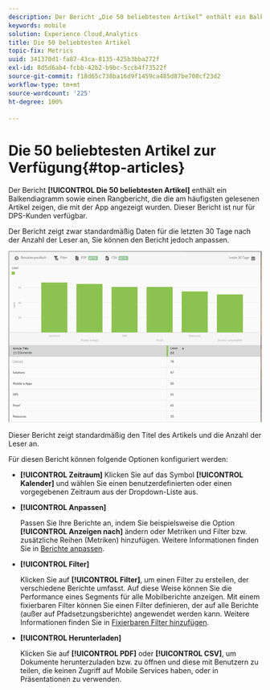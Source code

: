 ```yaml
---
description: Der Bericht „Die 50 beliebtesten Artikel“ enthält ein Balkendiagramm sowie einen Rangbericht, die die am häufigsten gelesenen Artikel zeigen, die mit der App angezeigt wurden. Dieser Bericht ist nur für DPS-Kunden (Digital Publishing Suite) verfügbar.
keywords: mobile
solution: Experience Cloud,Analytics
title: Die 50 beliebtesten Artikel
topic-fix: Metrics
uuid: 341370d1-fa87-43ca-8135-425b3bba272f
exl-id: 8d5d6ab4-fcbb-42b2-b9bc-5ccb4f73522f
source-git-commit: f18d65c738ba16d9f1459ca485d87be708cf23d2
workflow-type: tm+mt
source-wordcount: '225'
ht-degree: 100%

---
```


# Die 50 beliebtesten Artikel zur Verfügung{#top-articles}

Der Bericht **[!UICONTROL Die 50 beliebtesten Artikel]** enthält ein Balkendiagramm sowie einen Rangbericht, die die am häufigsten gelesenen Artikel zeigen, die mit der App angezeigt wurden. Dieser Bericht ist nur für DPS-Kunden verfügbar.

Der Bericht zeigt zwar standardmäßig Daten für die letzten 30 Tage nach der Anzahl der Leser an, Sie können den Bericht jedoch anpassen.

![](assets/dps_top_50.png)

Dieser Bericht zeigt standardmäßig den Titel des Artikels und die Anzahl der Leser an.

Für diesen Bericht können folgende Optionen konfiguriert werden:

* **[!UICONTROL Zeitraum]**
Klicken Sie auf das Symbol **[!UICONTROL Kalender]** und wählen Sie einen benutzerdefinierten oder einen vorgegebenen Zeitraum aus der Dropdown-Liste aus.

* **[!UICONTROL Anpassen]**

   Passen Sie Ihre Berichte an, indem Sie beispielsweise die Option **[!UICONTROL Anzeigen nach]** ändern oder Metriken und Filter bzw. zusätzliche Reihen (Metriken) hinzufügen. Weitere Informationen finden Sie in [Berichte anpassen](/help/using/usage/reports-customize/reports-customize.md).

* **[!UICONTROL Filter]**

   Klicken Sie auf **[!UICONTROL Filter]**, um einen Filter zu erstellen, der verschiedene Berichte umfasst. Auf diese Weise können Sie die Performance eines Segments für alle Mobilberichte anzeigen. Mit einem fixierbaren Filter können Sie einen Filter definieren, der auf alle Berichte (außer auf Pfadsetzungsberichte) angewendet werden kann. Weitere Informationen finden Sie in [Fixierbaren Filter hinzufügen](/help/using/usage/reports-customize/t-sticky-filter.md).

* **[!UICONTROL Herunterladen]**

   Klicken Sie auf **[!UICONTROL PDF]** oder **[!UICONTROL CSV]**, um Dokumente herunterzuladen bzw. zu öffnen und diese mit Benutzern zu teilen, die keinen Zugriff auf Mobile Services haben, oder in Präsentationen zu verwenden.
